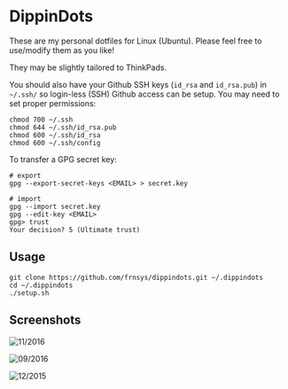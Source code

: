 # DippinDots

These are my personal dotfiles for Linux (Ubuntu).
Please feel free to use/modify them as you like!

They may be slightly tailored to ThinkPads.

You should also have your Github SSH keys (`id_rsa` and `id_rsa.pub`) in
`~/.ssh/` so login-less (SSH) Github access can be setup. You may need
to set proper permissions:

    chmod 700 ~/.ssh
    chmod 644 ~/.ssh/id_rsa.pub
    chmod 600 ~/.ssh/id_rsa
    chmod 600 ~/.ssh/config

To transfer a GPG secret key:

    # export
    gpg --export-secret-keys <EMAIL> > secret.key

    # import
    gpg --import secret.key
    gpg --edit-key <EMAIL>
    gpg> trust
    Your decision? 5 (Ultimate trust)


## Usage

    git clone https://github.com/frnsys/dippindots.git ~/.dippindots
    cd ~/.dippindots
    ./setup.sh

## Screenshots

![11/2016](shots/11_2016.png)

![09/2016](shots/09_2016.png)

![12/2015](shots/12_2015.png)
